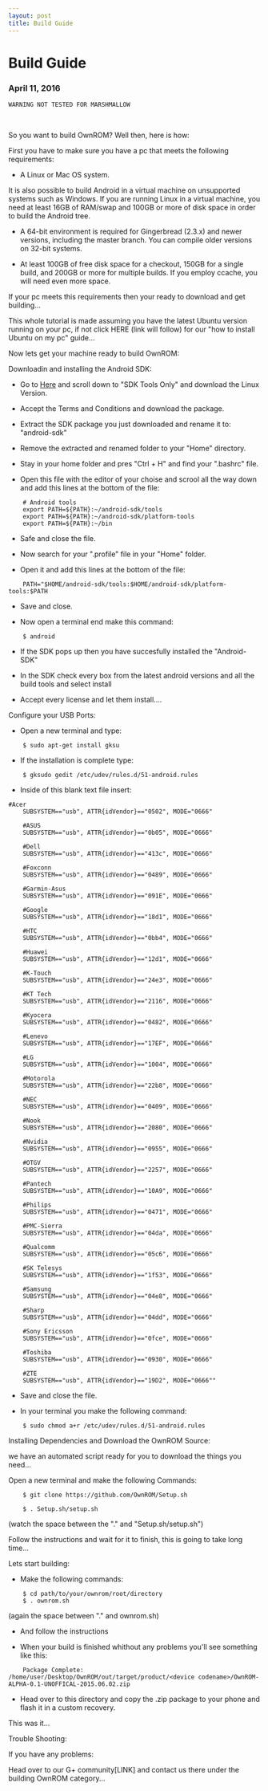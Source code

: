 ```yaml
---
layout: post
title: Build Guide
---
```


# Build Guide

### April 11, 2016

```
WARNING NOT TESTED FOR MARSHMALLOW
```

<br>

So you want to build OwnROM? Well then, here is how:

First you have to make sure you have a pc that meets the following requirements:

* A Linux or Mac OS system.

It is also possible to build Android in a virtual machine on unsupported systems such as Windows.
If you are running Linux in a virtual machine, you need at least 16GB of RAM/swap and 100GB or more of disk space in order to build the Android tree.

* A 64-bit environment is required for Gingerbread (2.3.x) and newer versions, including the master branch. You can compile older versions on 32-bit systems.

* At least 100GB of free disk space for a checkout, 150GB for a single build, and 200GB or more for multiple builds. If you employ ccache, you will need even more space.

If your pc meets this requirements then your ready to download and get building...

This whole tutorial is made assuming you have the latest Ubuntu version running on your pc, if not click HERE (link will follow)
for our "how to install Ubuntu on my pc" guide...


Now lets get your machine ready to build OwnROM:

Downloadin and installing the Android SDK:

* Go to <a href="http://developer.android.com/sdk/index.html" target="_blank">Here</a> and scroll down to "SDK Tools Only" and download the Linux Version.

* Accept the Terms and Conditions and download the package.

* Extract the SDK package you just downloaded and rename it to: "android-sdk"

* Remove the extracted and renamed folder to your "Home" directory.

* Stay in your home folder and pres "Ctrl + H" and find your ".bashrc" file.

* Open this file with the editor of your choise and scrool all the way down and add this lines at the bottom of the file:

```
    # Android tools
	export PATH=${PATH}:~/android-sdk/tools
	export PATH=${PATH}:~/android-sdk/platform-tools
	export PATH=${PATH}:~/bin 
```
                   
* Safe and close the file.

* Now search for your ".profile" file in your "Home" folder.

* Open it and add this lines at the bottom of the file:

```
    PATH="$HOME/android-sdk/tools:$HOME/android-sdk/platform-tools:$PATH
```

* Save and close.

* Now open a terminal end make this command:

```
    $ android
```

* If the SDK pops up then you have succesfully installed the "Android-SDK"

* In the SDK check every box from the latest android versions and all the build tools and select install

* Accept every license and let them install....

Configure your USB Ports:

* Open a new terminal and type:
 
```
	$ sudo apt-get install gksu
```

* If the installation is complete type:

```
	$ gksudo gedit /etc/udev/rules.d/51-android.rules
```

* Inside of this blank text file insert:

```
#Acer
	SUBSYSTEM=="usb", ATTR{idVendor}=="0502", MODE="0666"

	#ASUS
	SUBSYSTEM=="usb", ATTR{idVendor}=="0b05", MODE="0666"

	#Dell
	SUBSYSTEM=="usb", ATTR{idVendor}=="413c", MODE="0666"

	#Foxconn
	SUBSYSTEM=="usb", ATTR{idVendor}=="0489", MODE="0666"

	#Garmin-Asus
	SUBSYSTEM=="usb", ATTR{idVendor}=="091E", MODE="0666"

	#Google
	SUBSYSTEM=="usb", ATTR{idVendor}=="18d1", MODE="0666"

	#HTC
	SUBSYSTEM=="usb", ATTR{idVendor}=="0bb4", MODE="0666"

	#Huawei
	SUBSYSTEM=="usb", ATTR{idVendor}=="12d1", MODE="0666"

	#K-Touch
	SUBSYSTEM=="usb", ATTR{idVendor}=="24e3", MODE="0666"

	#KT Tech
	SUBSYSTEM=="usb", ATTR{idVendor}=="2116", MODE="0666"

	#Kyocera
	SUBSYSTEM=="usb", ATTR{idVendor}=="0482", MODE="0666"

	#Lenevo
	SUBSYSTEM=="usb", ATTR{idVendor}=="17EF", MODE="0666"

	#LG
	SUBSYSTEM=="usb", ATTR{idVendor}=="1004", MODE="0666"

	#Motorola
	SUBSYSTEM=="usb", ATTR{idVendor}=="22b8", MODE="0666"

	#NEC
	SUBSYSTEM=="usb", ATTR{idVendor}=="0409", MODE="0666"

	#Nook
	SUBSYSTEM=="usb", ATTR{idVendor}=="2080", MODE="0666"

	#Nvidia
	SUBSYSTEM=="usb", ATTR{idVendor}=="0955", MODE="0666"

	#OTGV
	SUBSYSTEM=="usb", ATTR{idVendor}=="2257", MODE="0666"

	#Pantech
	SUBSYSTEM=="usb", ATTR{idVendor}=="10A9", MODE="0666"

	#Philips
	SUBSYSTEM=="usb", ATTR{idVendor}=="0471", MODE="0666"

	#PMC-Sierra
	SUBSYSTEM=="usb", ATTR{idVendor}=="04da", MODE="0666"

	#Qualcomm
	SUBSYSTEM=="usb", ATTR{idVendor}=="05c6", MODE="0666"

	#SK Telesys
	SUBSYSTEM=="usb", ATTR{idVendor}=="1f53", MODE="0666"

	#Samsung
	SUBSYSTEM=="usb", ATTR{idVendor}=="04e8", MODE="0666"

	#Sharp
	SUBSYSTEM=="usb", ATTR{idVendor}=="04dd", MODE="0666"

	#Sony Ericsson
	SUBSYSTEM=="usb", ATTR{idVendor}=="0fce", MODE="0666"

	#Toshiba
	SUBSYSTEM=="usb", ATTR{idVendor}=="0930", MODE="0666"

	#ZTE
	SUBSYSTEM=="usb", ATTR{idVendor}=="19D2", MODE="0666""
```

* Save and close the file.

* In your terminal you make the following command:

```
	$ sudo chmod a+r /etc/udev/rules.d/51-android.rules
```

Installing Dependencies and Download the OwnROM Source:

we have an automated script ready for you to download the things you need...

Open a new terminal and make the following Commands:

```
	$ git clone https://github.com/OwnROM/Setup.sh

	$ . Setup.sh/setup.sh
```

(watch the space between the "." and "Setup.sh/setup.sh")

Follow the instructions and wait for it to finish, this is going to take long time...

Lets start building:

* Make the following commands:

```
	$ cd path/to/your/ownrom/root/directory
	$ . ownrom.sh
```

(again the space between "." and ownrom.sh)

* And follow the instructions
 
* When your build is finished whithout any problems you'll see something like this:

```
	Package Complete: /home/user/Desktop/OwnROM/out/target/product/<device codename>/OwnROM-ALPHA-0.1-UNOFFICAL-2015.06.02.zip
```

* Head over to this directory and copy the .zip package to your phone and flash it in a custom recovery.

This was it...

Trouble Shooting:

If you have any problems:

Head over to our G+ community[LINK] and contact us there under the building OwnROM category...
